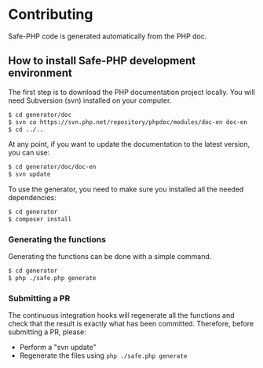 # Contributing

Safe-PHP code is generated automatically from the PHP doc.

## How to install Safe-PHP development environment

The first step is to download the PHP documentation project locally.
You will need Subversion (svn) installed on your computer.

```bash
$ cd generator/doc
$ svn co https://svn.php.net/repository/phpdoc/modules/doc-en doc-en
$ cd ../..
```

At any point, if you want to update the documentation to the latest version, you can use:

```bash
$ cd generator/doc/doc-en
$ svn update
```

To use the generator, you need to make sure you installed all the needed dependencies:

```bash
$ cd generator
$ composer install
```

### Generating the functions

Generating the functions can be done with a simple command.

```bash
$ cd generator
$ php ./safe.php generate
```

### Submitting a PR

The continuous integration hooks will regenerate all the functions and check that the result is exactly what has been
committed. Therefore, before submitting a PR, please:

- Perform a "svn update"
- Regenerate the files using `php ./safe.php generate`
